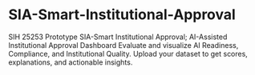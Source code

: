 # SIA-Smart-Institutional-Approval
SIH 25253 Prototype SIA-Smart Institutional Approval; AI-Assisted Institutional Approval Dashboard Evaluate and visualize AI Readiness, Compliance, and Institutional Quality. Upload your dataset to get scores, explanations, and actionable insights. 
